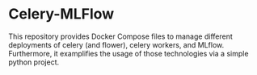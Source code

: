# Celery-MLFlow

This repository provides Docker Compose files to manage different deployments of celery (and flower), celery workers, and MLflow. Furthermore, it examplifies the usage of those technologies via a simple python project.

